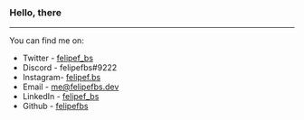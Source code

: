 ### Hello, there
---

You can find me on: 
 - Twitter  - [felipef_bs](https://twitter.com/felipef_bs)
 - Discord  -  felipefbs#9222
 - Instagram- [felipef.bs](https://www.instagram.com/felipef.bs/)
 - Email    -  me@felipefbs.dev
 - LinkedIn - [felipef_bs](https://www.linkedin.com/in/felipefbs/)
 - Github   - [felipefbs](https://github.com/felipefbs/)
